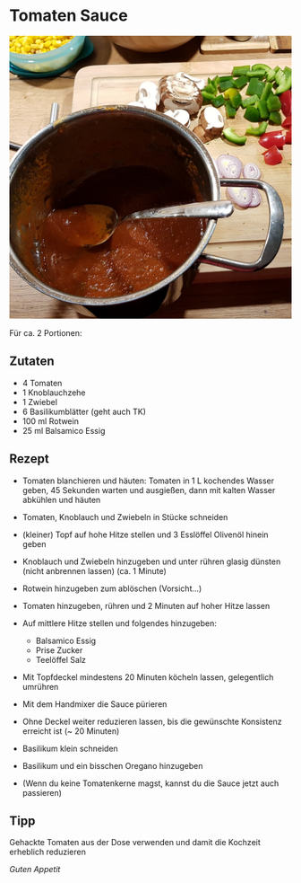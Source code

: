 # Tomaten Sauce

![img](imgs/Tomaten_Sauce.jpg)

Für ca. 2 Portionen:

## Zutaten
- 4 Tomaten
- 1 Knoblauchzehe
- 1 Zwiebel
- 6 Basilikumblätter (geht auch TK)
- 100 ml Rotwein
- 25 ml Balsamico Essig

## Rezept
- Tomaten blanchieren und häuten: 
Tomaten in 1 L kochendes Wasser geben, 45 Sekunden warten und ausgießen, dann mit kalten Wasser abkühlen und häuten

- Tomaten, Knoblauch und Zwiebeln in Stücke schneiden

- (kleiner) Topf auf hohe Hitze stellen und 3 Esslöffel Olivenöl hinein geben

- Knoblauch und Zwiebeln hinzugeben und unter rühren glasig dünsten (nicht anbrennen lassen) (ca. 1 Minute)

- Rotwein hinzugeben zum ablöschen (Vorsicht...)

- Tomaten hinzugeben, rühren und 2 Minuten auf hoher Hitze lassen

- Auf mittlere Hitze stellen und folgendes hinzugeben:
  + Balsamico Essig
  + Prise Zucker
  + Teelöffel Salz

- Mit Topfdeckel mindestens 20 Minuten köcheln lassen, gelegentlich umrühren

- Mit dem Handmixer die Sauce pürieren

- Ohne Deckel weiter reduzieren lassen, bis die gewünschte Konsistenz erreicht ist (~ 20 Minuten)

- Basilikum klein schneiden

- Basilikum und ein bisschen Oregano hinzugeben

- (Wenn du keine Tomatenkerne magst, kannst du die Sauce jetzt auch passieren)

## Tipp
Gehackte Tomaten aus der Dose verwenden und damit die Kochzeit erheblich reduzieren


*Guten Appetit*
